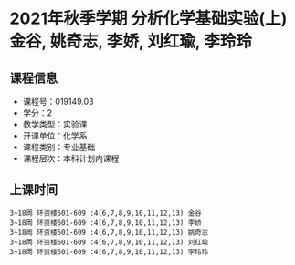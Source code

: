 # 2021年秋季学期 分析化学基础实验(上) 金谷, 姚奇志, 李娇, 刘红瑜, 李玲玲






## 课程信息

- 课程号：019149.03
- 学分：2
- 教学类型：实验课
- 开课单位：化学系
- 课程类别：专业基础
- 课程层次：本科计划内课程

## 上课时间

```
3~18周 环资楼601-609 :4(6,7,8,9,10,11,12,13) 金谷
3~18周 环资楼601-609 :4(6,7,8,9,10,11,12,13) 李娇
3~18周 环资楼601-609 :4(6,7,8,9,10,11,12,13) 姚奇志
3~18周 环资楼601-609 :4(6,7,8,9,10,11,12,13) 刘红瑜
3~18周 环资楼601-609 :4(6,7,8,9,10,11,12,13) 李玲玲
```

